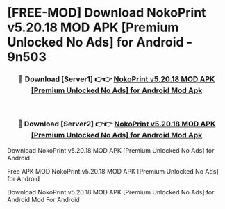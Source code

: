 # [FREE-MOD] Download NokoPrint v5.20.18 MOD APK [Premium Unlocked No Ads] for Android - 9n503


<div align="center">
<h3>🔴 Download [Server1] 👉👉 <a href="https://apk-comot.site?title=NokoPrint_v5.20.18_MOD_APK_[Premium_Unlocked_No_Ads]_for_Android">NokoPrint v5.20.18 MOD APK [Premium Unlocked No Ads] for Android Mod Apk</a></h3><br>

<h3>🔴 Download [Server2] 👉👉 <a href="https://apk-comot.site?title=NokoPrint_v5.20.18_MOD_APK_[Premium_Unlocked_No_Ads]_for_Android">NokoPrint v5.20.18 MOD APK [Premium Unlocked No Ads] for Android Mod Apk</a></h3>
</div>



Download NokoPrint v5.20.18 MOD APK [Premium Unlocked No Ads] for Android 

Free APK MOD NokoPrint v5.20.18 MOD APK [Premium Unlocked No Ads] for Android 

Download NokoPrint v5.20.18 MOD APK [Premium Unlocked No Ads] for Android Mod For Android
